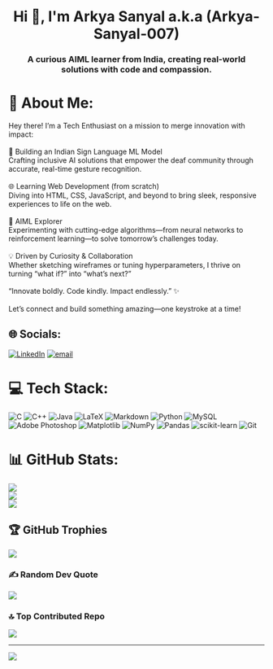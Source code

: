 <h1 align="center">Hi 👋, I'm Arkya Sanyal a.k.a (Arkya-Sanyal-007) </h1>
<h3 align="center">A curious AIML learner from India, creating real-world solutions with code and compassion.</h3>

# 💫 About Me:
Hey there! I’m a Tech Enthusiast on a mission to merge innovation with impact:<br><br>🚀 Building an Indian Sign Language ML Model<br>Crafting inclusive AI solutions that empower the deaf community through accurate, real-time gesture recognition.<br><br>🌐 Learning Web Development (from scratch)<br>Diving into HTML, CSS, JavaScript, and beyond to bring sleek, responsive experiences to life on the web.<br><br>🤖 AIML Explorer<br>Experimenting with cutting-edge algorithms—from neural networks to reinforcement learning—to solve tomorrow’s challenges today.<br><br>💡 Driven by Curiosity & Collaboration<br>Whether sketching wireframes or tuning hyperparameters, I thrive on turning “what if?” into “what’s next?”<br><br>“Innovate boldly. Code kindly. Impact endlessly.” ✨<br><br>Let’s connect and build something amazing—one keystroke at a time!


## 🌐 Socials:
[![LinkedIn](https://img.shields.io/badge/LinkedIn-%230077B5.svg?logo=linkedin&logoColor=white)](https://linkedin.com/in/arkya-sanyal-10940b338) [![email](https://img.shields.io/badge/Email-D14836?logo=gmail&logoColor=white)](mailto:arkyasanyal03@gmail.com) 

# 💻 Tech Stack:
![C](https://img.shields.io/badge/c-%2300599C.svg?style=for-the-badge&logo=c&logoColor=white) ![C++](https://img.shields.io/badge/c++-%2300599C.svg?style=for-the-badge&logo=c%2B%2B&logoColor=white) ![Java](https://img.shields.io/badge/java-%23ED8B00.svg?style=for-the-badge&logo=openjdk&logoColor=white) ![LaTeX](https://img.shields.io/badge/latex-%23008080.svg?style=for-the-badge&logo=latex&logoColor=white) ![Markdown](https://img.shields.io/badge/markdown-%23000000.svg?style=for-the-badge&logo=markdown&logoColor=white) ![Python](https://img.shields.io/badge/python-3670A0?style=for-the-badge&logo=python&logoColor=ffdd54) ![MySQL](https://img.shields.io/badge/mysql-4479A1.svg?style=for-the-badge&logo=mysql&logoColor=white) ![Adobe Photoshop](https://img.shields.io/badge/adobe%20photoshop-%2331A8FF.svg?style=for-the-badge&logo=adobe%20photoshop&logoColor=white) ![Matplotlib](https://img.shields.io/badge/Matplotlib-%23ffffff.svg?style=for-the-badge&logo=Matplotlib&logoColor=black) ![NumPy](https://img.shields.io/badge/numpy-%23013243.svg?style=for-the-badge&logo=numpy&logoColor=white) ![Pandas](https://img.shields.io/badge/pandas-%23150458.svg?style=for-the-badge&logo=pandas&logoColor=white) ![scikit-learn](https://img.shields.io/badge/scikit--learn-%23F7931E.svg?style=for-the-badge&logo=scikit-learn&logoColor=white) ![Git](https://img.shields.io/badge/git-%23F05033.svg?style=for-the-badge&logo=git&logoColor=white)
# 📊 GitHub Stats:
![](https://github-readme-stats.vercel.app/api?username=Arkya-Sanyal-007&theme=dark&hide_border=false&include_all_commits=true&count_private=false)<br/>
![](https://nirzak-streak-stats.vercel.app/?user=Arkya-Sanyal-007&theme=dark&hide_border=false)<br/>
![](https://github-readme-stats.vercel.app/api/top-langs/?username=Arkya-Sanyal-007&theme=dark&hide_border=false&include_all_commits=true&count_private=false&layout=compact)

## 🏆 GitHub Trophies
![](https://github-profile-trophy.vercel.app/?username=Arkya-Sanyal-007&theme=radical&no-frame=false&no-bg=true&margin-w=4)

### ✍️ Random Dev Quote
![](https://quotes-github-readme.vercel.app/api?type=horizontal&theme=radical)

### 🔝 Top Contributed Repo
![](https://github-contributor-stats.vercel.app/api?username=Arkya-Sanyal-007&limit=5&theme=dark&combine_all_yearly_contributions=true)

---
[![](https://visitcount.itsvg.in/api?id=Arkya-Sanyal-007&icon=0&color=0)](https://visitcount.itsvg.in)

<!-- Proudly created with GPRM ( https://gprm.itsvg.in ) -->

